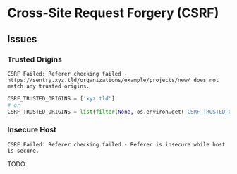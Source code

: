 # Cross-Site Request Forgery (CSRF)

## Issues

### Trusted Origins

```log
CSRF Failed: Referer checking failed - https://sentry.xyz.tld/organizations/example/projects/new/ does not match any trusted origins.
```

```py
CSRF_TRUSTED_ORIGINS = ['xyz.tld']
# or
CSRF_TRUSTED_ORIGINS = list(filter(None, os.environ.get('CSRF_TRUSTED_ORIGINS', '').split(' ')))
```

### Insecure Host

```log
CSRF Failed: Referer checking failed - Referer is insecure while host is secure.
```

TODO
